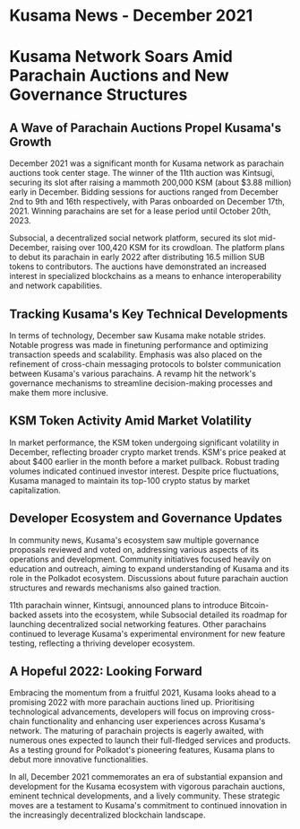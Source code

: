 # Kusama News - December 2021

# Kusama Network Soars Amid Parachain Auctions and New Governance Structures

## A Wave of Parachain Auctions Propel Kusama's Growth

December 2021 was a significant month for Kusama network as parachain auctions
took center stage. The winner of the 11th auction was Kintsugi, securing its
slot after raising a mammoth 200,000 KSM (about $3.88 million) early in
December. Bidding sessions for auctions ranged from December 2nd to 9th and 16th
respectively, with Paras onboarded on December 17th, 2021. Winning parachains
are set for a lease period until October 20th, 2023.

Subsocial, a decentralized social network platform, secured its slot
mid-December, raising over 100,420 KSM for its crowdloan. The platform plans to
debut its parachain in early 2022 after distributing 16.5 million SUB tokens to
contributors. The auctions have demonstrated an increased interest in
specialized blockchains as a means to enhance interoperability and network
capabilities.

## Tracking Kusama's Key Technical Developments

In terms of technology, December saw Kusama make notable strides. Notable
progress was made in finetuning performance and optimizing transaction speeds
and scalability. Emphasis was also placed on the refinement of cross-chain
messaging protocols to bolster communication between Kusama's various
parachains. A revamp hit the network's governance mechanisms to streamline
decision-making processes and make them more inclusive.

## KSM Token Activity Amid Market Volatility

In market performance, the KSM token undergoing significant volatility in
December, reflecting broader crypto market trends. KSM's price peaked at about
$400 earlier in the month before a market pullback. Robust trading volumes
indicated continued investor interest. Despite price fluctuations, Kusama
managed to maintain its top-100 crypto status by market capitalization.

## Developer Ecosystem and Governance Updates

In community news, Kusama's ecosystem saw multiple governance proposals reviewed
and voted on, addressing various aspects of its operations and development.
Community initiatives focused heavily on education and outreach, aiming to
expand understanding of Kusama and its role in the Polkadot ecosystem.
Discussions about future parachain auction structures and rewards mechanisms
also gained traction.

11th parachain winner, Kintsugi, announced plans to introduce Bitcoin-backed
assets into the ecosystem, while Subsocial detailed its roadmap for launching
decentralized social networking features. Other parachains continued to leverage
Kusama's experimental environment for new feature testing, reflecting a thriving
developer ecosystem.

## A Hopeful 2022: Looking Forward

Embracing the momentum from a fruitful 2021, Kusama looks ahead to a promising
2022 with more parachain auctions lined up. Prioritising technological
advancements, developers will focus on improving cross-chain functionality and
enhancing user experiences across Kusama's network. The maturing of parachain
projects is eagerly awaited, with numerous ones expected to launch their
full-fledged services and products. As a testing ground for Polkadot's
pioneering features, Kusama plans to debut more innovative functionalities.

In all, December 2021 commemorates an era of substantial expansion and
development for the Kusama ecosystem with vigorous parachain auctions, eminent
technical developments, and a lively community. These strategic moves are a
testament to Kusama's commitment to continued innovation in the increasingly
decentralized blockchain landscape.
